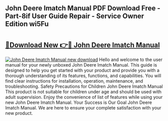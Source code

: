 ## John Deere Imatch Manual PDF Download Free - Part-8if User Guide Repair - Service Owner Edition wi5Fu

# <h2><a href="http://bc91658.oget.top/?id=John+Deere+Imatch+Manual">🔗Download New 👉🔴 John Deere Imatch Manual</a></h2>

[![John Deere Imatch Manual new download](https://i.imgur.com/5g1atiW.png)](http://bc91658.oget.top/?id=John+Deere+Imatch+Manual)
Hello and welcome to the user manual for your newly unboxed John Deere Imatch Manual. This guide is designed to help you get started with your product and provide you with a thorough understanding of its features, functions, and capabilities. You will find clear instructions for installation, operation, maintenance, and troubleshooting. Safety Precautions for Children John Deere Imatch Manual This product is not suitable for children under age and should be used with adult supervision. Enjoy the convenience of list of features while using your new John Deere Imatch Manual. Your Success is Our Goal John Deere Imatch Manual. We are here to ensure your complete satisfaction with your new product.
